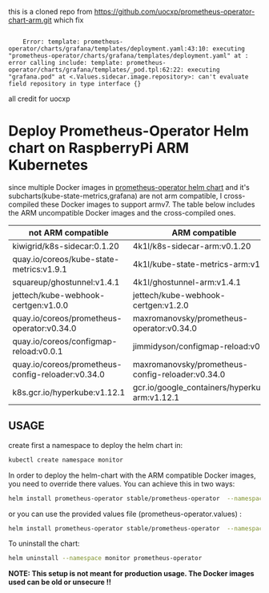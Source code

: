 this is a cloned repo from https://github.com/uocxp/prometheus-operator-chart-arm.git which fix

<code>
	Error: template: prometheus-operator/charts/grafana/templates/deployment.yaml:43:10: executing "prometheus-operator/charts/grafana/templates/deployment.yaml" at <include "grafana.pod" .>: error calling include: template: prometheus-operator/charts/grafana/templates/_pod.tpl:62:22: executing "grafana.pod" at <.Values.sidecar.image.repository>: can't evaluate field repository in type interface {}
</code>

all credit for uocxp

# Deploy Prometheus-Operator Helm chart on RaspberryPi ARM Kubernetes
since multiple Docker images in  [prometheus-operator helm chart](https://github.com/helm/charts/tree/master/stable/prometheus-operator) and it's subcharts(kube-state-metrics,grafana) are not arm compatible, I cross-compiled these Docker images to support armv7. The table below includes the ARM uncompatible Docker images and the cross-compiled ones.

|    not ARM compatible                             |          ARM compatible                          |
|---------------------------------------------------|--------------------------------------------------|
| kiwigrid/k8s-sidecar:0.1.20                       | 4k1l/k8s-sidecar-arm:v0.1.20                     |
| quay.io/coreos/kube-state-metrics:v1.9.1          | 4k1l/kube-state-metrics-arm:v1.9.3               |
| squareup/ghostunnel:v1.4.1                        | 4k1l/ghostunnel-arm:v1.4.1                       |
| jettech/kube-webhook-certgen:v1.0.0               | jettech/kube-webhook-certgen:v1.2.0              |
| quay.io/coreos/prometheus-operator:v0.34.0        | maxromanovsky/prometheus-operator:v0.34.0        |
| quay.io/coreos/configmap-reload:v0.0.1            | jimmidyson/configmap-reload:v0.3.0               |
| quay.io/coreos/prometheus-config-reloader:v0.34.0 | maxromanovsky/prometheus-config-reloader:v0.34.0 |
| k8s.gcr.io/hyperkube:v1.12.1                      | gcr.io/google_containers/hyperkube-arm:v1.12.1   |

## USAGE

create first a namespace to deploy the helm chart in:

```bash
kubectl create namespace monitor
```

In order to deploy the helm-chart with the ARM compatible Docker images, you need to override there values. You can achieve this in two ways:

```bash
helm install prometheus-operator stable/prometheus-operator  --namespace monitor --set grafana.sidecar.image=4k1l/k8s-sidecar-arm:v0.1.20 --set kube-state-metrics.image.repository=4k1l/kube-state-metrics-arm --set kube-state-metrics.image.tag=v1.9.3 --set prometheusOperator.tlsProxy.image.repository=4k1l/ghostunnel-arm  --set prometheusOperator.admissionWebhooks.patch.image.repository=jettech/kube-webhook-certgen --set prometheusOperator.admissionWebhooks.patch.image.tag=v1.2.0 --set prometheusOperator.image.repository=maxromanovsky/prometheus-operator --set prometheusOperator.configmapReloadImage.repository=jimmidyson/configmap-reload --set prometheusOperator.configmapReloadImage.tag=v0.3.0 --set prometheusOperator.prometheusConfigReloaderImage.repository=maxromanovsky/prometheus-config-reloader --set prometheusOperator.hyperkubeImage.repository=gcr.io/google_containers/hyperkube-arm --set prometheusOperator.tlsProxy.enabled=false --set prometheusOperator.admissionWebhooks.enabled=false
```
or you can use the provided values file (prometheus-operator.values) :

```bash
helm install prometheus-operator stable/prometheus-operator  --namespace monitor --values prometheus-operator.values --set prometheusOperator.tlsProxy.enabled=false --set prometheusOperator.admissionWebhooks.enabled=false
```

To uninstall the chart:

```bash
helm uninstall --namespace monitor prometheus-operator
```

**NOTE: This setup is not meant for production usage. The Docker images used can be old or unsecure !!**

